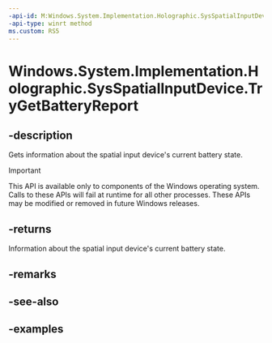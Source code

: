 ```yaml
---
-api-id: M:Windows.System.Implementation.Holographic.SysSpatialInputDevice.TryGetBatteryReport
-api-type: winrt method
ms.custom: RS5
---
```


<!-- Method syntax.
public BatteryReport SysSpatialInputDevice.TryGetBatteryReport()
-->

# Windows.System.Implementation.Holographic.SysSpatialInputDevice.TryGetBatteryReport

## -description
Gets information about the spatial input device's current battery state.

> [!IMPORTANT]
> This API is available only to components of the Windows operating system.  Calls to these APIs will fail at runtime for all other processes.  These APIs may be modified or removed in future Windows releases.

## -returns
Information about the spatial input device's current battery state.

## -remarks

## -see-also

## -examples

